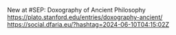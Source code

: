 New at #SEP: Doxography of Ancient Philosophy https://plato.stanford.edu/entries/doxography-ancient/ https://social.dfaria.eu/?hashtag=2024-06-10T04:15:02Z